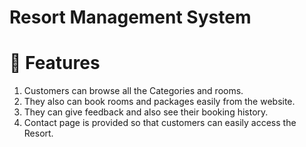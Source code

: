 # Resort Management System

# 🧰 Features
1. Customers can browse all the Categories and rooms. 
2. They also can book rooms and packages easily from the website.
3. They can give feedback and also see their booking history.
4. Contact page is provided so that customers can easily access the Resort.



